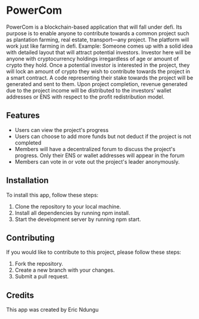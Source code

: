 # PowerCom

PowerCom is a blockchain-based application that will fall under defi. Its purpose is to enable anyone to contribute towards a common project such as plantation farming, real estate, transport—any project. 
The platform will work just like farming in defi. Example: Someone comes up with a solid idea with detailed layout that will attract potential investors. Investor here will be anyone with cryptocurrency holdings irregardless of age or amount of crypto they hold. Once a potential investor is interested in the project, they will lock an amount of crypto they wish to contribute towards the project in a smart contract. A code representing their stake towards the project will be generated and sent to them. 
Upon project completion, revenue generated due to the project income will be distributed to the investors' wallet addresses or ENS with respect to the profit redistribution model.

## Features

- Users can view the project's progress
- Users can choose to add more funds but not deduct if the project is not completed
-  Members will have a decentralized forum to discuss the project's progress. Only their ENS or wallet addresses will appear in the forum
- Members can vote in or vote out the project's leader anonymously.

## Installation

To install this app, follow these steps:

1. Clone the repository to your local machine.
2. Install all dependencies by running npm install.
3. Start the development server by running npm start.

## Contributing

If you would like to contribute to this project, please follow these steps:

1. Fork the repository.
2. Create a new branch with your changes.
3. Submit a pull request.

## Credits

This app was created by Eric Ndungu
